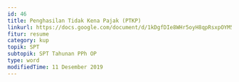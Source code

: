 ```yaml
---
id: 46
title: Penghasilan Tidak Kena Pajak (PTKP)
linkurl: https://docs.google.com/document/d/1kDgfDIe8WHr5oyH8qpRsxpOYM5tUSVu_cKFEyBd8V_E/edit?usp=drivesdk
fitur: resume
category: kup
topik: SPT
subtopik: SPT Tahunan PPh OP
type: word
modifiedTime: 11 Desember 2019
---
```


